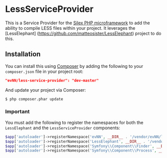LessServiceProvider
===================

This is a Service Provider for the [Silex PHP microframework](http://silex.sensiolabs.org/)
to add the ability to compile LESS files within your project.  It leverages the [LessElephant]
(https://github.com/matteosister/LessElephant) project to do this.

## Installation ##
You can install this using [Composer](http://getcomposer.org/) by adding the following to your
`composer.json` file in your project root:

``` json
"evNN/less-service-provider": "dev-master"
```

And update your project via Composer:

``` bash
$ php composer.phar update
```

### Important ###
You must add the following to register the namespaces for both the `LessElephant` and the
`LessServiceProvider` components:

``` php
$app['autoloader']->registerNamespace('evNN', __DIR__ . '/vendor/evNN/less-service-provider/src');
$app['autoloader']->registerNamespace('LessElephant', __DIR__ . '/vendor/cypresslab/less-elephant/src');
$app['autoloader']->registerNamespace('Symfony\\Component\\Finder', __DIR__ . '/vendor/symfony/finder');
$app['autoloader']->registerNamespace('Symfony\\Component\\Process', __DIR__ . '/vendor/symfony/process');
```
